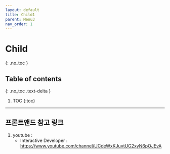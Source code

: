 ```yaml
---
layout: default
title: Child1
parent: Menu3
nav_order: 1
---
```


# Child
{: .no_toc }

## Table of contents
{: .no_toc .text-delta }

1. TOC
{:toc}

---

## 프론트앤드 참고 링크

1. youtube :
   - Interactive Developer : https://www.youtube.com/channel/UCdeWxKJuvtUG2xyN6pOJEvA